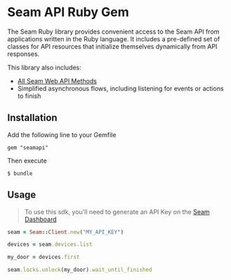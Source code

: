 # Seam API Ruby Gem

The Seam Ruby library provides convenient access to the Seam API from applications written
in the Ruby language. It includes a pre-defined set of classes for API resources that
initialize themselves dynamically from API responses.

This library also includes:
* [All Seam Web API Methods](https://docs.seam.co/latest/api-endpoints/overview)
* Simplified asynchronous flows, including listening for events or actions to finish

## Installation

Add the following line to your Gemfile

    gem "seamapi"

Then execute

    $ bundle

## Usage

> To use this sdk, you'll need to generate an API Key on the [Seam Dashboard](https://dashboard.getseam.com)


```ruby
seam = Seam::Client.new("MY_API_KEY")

devices = seam.devices.list

my_door = devices.first

seam.locks.unlock(my_door).wait_until_finished

```
